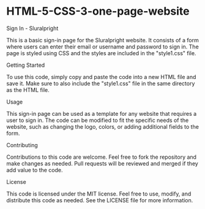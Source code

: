 # HTML-5-CSS-3-one-page-website
Sign In - Sluralpright

This is a basic sign-in page for the Sluralpright website. It consists of a form where users can enter their email or username and password to sign in. The page is styled using CSS and the styles are included in the "style1.css" file.

Getting Started

To use this code, simply copy and paste the code into a new HTML file and save it. Make sure to also include the "style1.css" file in the same directory as the HTML file.

Usage

This sign-in page can be used as a template for any website that requires a user to sign in. The code can be modified to fit the specific needs of the website, such as changing the logo, colors, or adding additional fields to the form.

Contributing

Contributions to this code are welcome. Feel free to fork the repository and make changes as needed. Pull requests will be reviewed and merged if they add value to the code.

License

This code is licensed under the MIT license. Feel free to use, modify, and distribute this code as needed. See the LICENSE file for more information.



